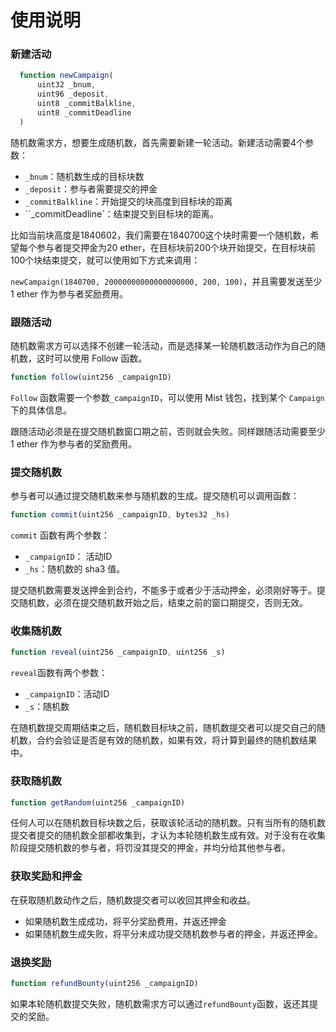 # 使用说明

### 新建活动

```javascript
  function newCampaign(
      uint32 _bnum,
      uint96 _deposit,
      uint8 _commitBalkline,
      uint8 _commitDeadline
  )
```

随机数需求方，想要生成随机数，首先需要新建一轮活动。新建活动需要4个参数：

* `_bnum`：随机数生成的目标块数
* `_deposit`：参与者需要提交的押金
* `_commitBalkline`：开始提交的块高度到目标块的距离
* ``_commitDeadline`：结束提交到目标块的距离。

比如当前块高度是1840602，我们需要在1840700这个块时需要一个随机数，希望每个参与者提交押金为20 ether，在目标块前200个块开始提交，在目标块前100个块结束提交，就可以使用如下方式来调用：

`newCampaign(1840700, 20000000000000000000, 200, 100)`，并且需要发送至少 1 ether 作为参与者奖励费用。

### 跟随活动

随机数需求方可以选择不创建一轮活动，而是选择某一轮随机数活动作为自己的随机数，这时可以使用 Follow 函数。

```javascript
function follow(uint256 _campaignID)
```

`Follow` 函数需要一个参数`_campaignID`，可以使用 Mist 钱包，找到某个 `Campaign` 下的具体信息。

跟随活动必须是在提交随机数窗口期之前，否则就会失败。同样跟随活动需要至少 1 ether 作为参与者的奖励费用。

### 提交随机数

参与者可以通过提交随机数来参与随机数的生成。提交随机可以调用函数：

```javascript
function commit(uint256 _campaignID, bytes32 _hs)
```

`commit` 函数有两个参数：

* `_campaignID`： 活动ID
* `_hs`：随机数的 sha3 值。

提交随机数需要发送押金到合约，不能多于或者少于活动押金，必须刚好等于。提交随机数，必须在提交随机数开始之后，结束之前的窗口期提交，否则无效。

### 收集随机数

```javascript
function reveal(uint256 _campaignID, uint256 _s)
```

`reveal`函数有两个参数：

* `_campaignID`：活动ID
* `_s`：随机数

在随机数提交周期结束之后，随机数目标块之前，随机数提交者可以提交自己的随机数，合约会验证是否是有效的随机数，如果有效，将计算到最终的随机数结果中。

### 获取随机数

```javascript
function getRandom(uint256 _campaignID)
```

任何人可以在随机数目标块数之后，获取该轮活动的随机数。只有当所有的随机数提交者提交的随机数全部都收集到，才认为本轮随机数生成有效。对于没有在收集阶段提交随机数的参与者，将罚没其提交的押金，并均分给其他参与者。

### 获取奖励和押金

在获取随机数动作之后，随机数提交者可以收回其押金和收益。

* 如果随机数生成成功，将平分奖励费用，并返还押金
* 如果随机数生成失败，将平分未成功提交随机数参与者的押金，并返还押金。

### 退换奖励

```javascript
function refundBounty(uint256 _campaignID)
```

如果本轮随机数提交失败，随机数需求方可以通过`refundBounty`函数，返还其提交的奖励。